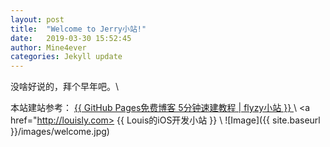 ```yaml
---
layout: post
title:  "Welcome to Jerry小站!"
date:   2019-03-30 15:52:45
author: Mine4ever
categories: Jekyll update
---
```

没啥好说的，拜个早年吧。\\

本站建站参考：
<a href="https://www.flyzy2005.com/build-page/build-github-pages-in-5-mins/">
  {{ GitHub Pages免费博客 5分钟速建教程 | flyzy小站 }}
</a>\\
<a href="http://louisly.com>
  {{ Louis的iOS开发小站 }}
</a>\\
![Image]({{ site.baseurl }}/images/welcome.jpg)
